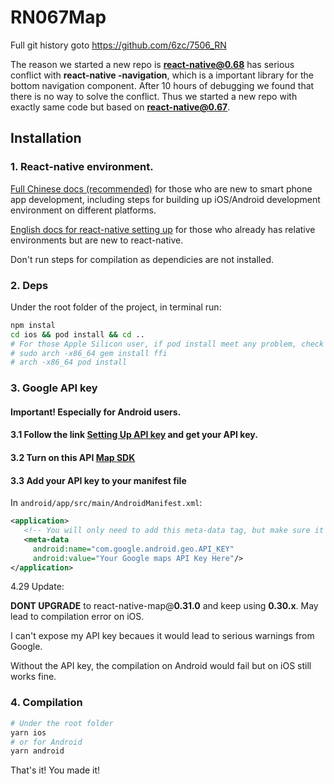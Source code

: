 # RN067Map
Full git history goto https://github.com/6zc/7506_RN

The reason we started a new repo is **react-native@0.68** has serious conflict with **react-native -navigation**, which is a important library for the bottom navigation component. After 10 hours of debugging we found that there is no way to solve the conflict. Thus we started a new repo with exactly same code but based on **react-native@0.67**. 



## Installation

### 1. React-native environment.

[Full Chinese docs (recommended)](https://www.react-native.cn/docs/environment-setup) for those who are new to smart phone app development, including steps for building up iOS/Android development environment on different platforms.

[English docs for react-native setting up](https://reactnative.dev/docs/0.67/environment-setup) for those who already has relative environments but are new to react-native.

Don't run steps for compilation as dependicies are not installed.

### 2. Deps

Under the root folder of the project, in terminal run:

```bash
npm instal
cd ios && pod install && cd ..
# For those Apple Silicon user, if pod install meet any problem, check these commands.
# sudo arch -x86_64 gem install ffi
# arch -x86_64 pod install
```

### 3. Google API key

#### Important! Especially for Android users.  

#### 3.1 Follow the link [Setting Up API key](https://developers.google.com/maps/documentation/android-sdk/get-api-key#release-cert) and get your API key.

#### 3.2 Turn on this API [Map SDK](https://console.cloud.google.com/apis/library/maps-android-backend.googleapis.com)

#### 3.3 Add your API key to your manifest file

In `android/app/src/main/AndroidManifest.xml`:

```xml
<application>
   <!-- You will only need to add this meta-data tag, but make sure it's a child of application -->
   <meta-data
     android:name="com.google.android.geo.API_KEY"
     android:value="Your Google maps API Key Here"/>
</application>
```

4.29 Update:

**DONT UPGRADE** to react-native-map@**0.31.0** and keep using **0.30.x**. May lead to compilation error on iOS.

I can't expose my API key becaues it would lead to serious warnings from Google.

Without the API key, the compilation on Android would fail but on iOS still works fine.

### 4. Compilation

```bash
# Under the root folder
yarn ios
# or for Android
yarn android
```

That's it! You made it!